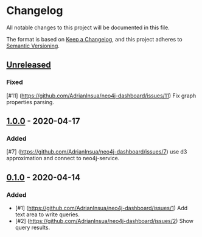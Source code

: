 # Changelog

All notable changes to this project will be documented in this file.

The format is based on [Keep a Changelog](https://keepachangelog.com/en/1.0.0/),
and this project adheres to [Semantic Versioning](https://semver.org/spec/v2.0.0.html).

## [Unreleased]

### Fixed

[#11] (https://github.com/AdrianInsua/neo4j-dashboard/issues/11) Fix graph properties parsing.

## [1.0.0] - 2020-04-17

### Added

[#7] (https://github.com/AdrianInsua/neo4j-dashboard/issues/7) use d3 approximation and connect to neo4j-service.

## [0.1.0] - 2020-04-14

### Added

- [#1] (https://github.com/AdrianInsua/neo4j-dashboard/issues/1) Add text area to write queries.
- [#2] (https://github.com/AdrianInsua/neo4j-dashboard/issues/2) Show query results.



[Unreleased]: https://github.com/AdrianInsua/neo4j-dashboard/compare/commits?targetBranch=1.0.0&sourceBranch=refs/heads/develop
[1.0.0]: https://github.com/AdrianInsua/neo4j-dashboard/compare/commits?targetBranch=0.1.0&sourceBranch=1.0.0
[0.1.0]: https://github.com/AdrianInsua/neo4j-dashboard/compare/commits?until=0.1.0
